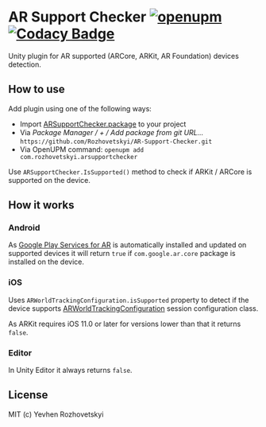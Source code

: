 # AR Support Checker [![openupm](https://img.shields.io/npm/v/com.rozhovetskyi.arsupportchecker?label=openupm&registry_uri=https://package.openupm.com)](https://openupm.com/packages/com.rozhovetskyi.arsupportchecker/) [![Codacy Badge](https://app.codacy.com/project/badge/Grade/93de627138984685b1eeb5d1e24a0ae1)](https://www.codacy.com/gh/Rozhovetskyi/AR-Support-Checker/dashboard?utm_source=github.com&amp;utm_medium=referral&amp;utm_content=Rozhovetskyi/AR-Support-Checker&amp;utm_campaign=Badge_Grade)

Unity plugin for AR supported (ARCore, ARKit, AR Foundation) devices detection.

## How to use

Add plugin using one of the following ways:

*  Import [ARSupportChecker.package](https://github.com/Rozhovetskyi/ARSupportChecker/blob/main/.github/ARSupportChecker.unitypackage?raw=true) to your project 
*  Via <i>Package Manager / + / Add package from git URL...</i> `https://github.com/Rozhovetskyi/AR-Support-Checker.git`
*  Via OpenUPM command: `openupm add com.rozhovetskyi.arsupportchecker`

Use `ARSupportChecker.IsSupported()` method to check if ARKit / ARCore  is supported on the device.

## How it works

### Android

As [Google Play Services for AR](https://play.google.com/store/apps/details?id=com.google.ar.core) is automatically installed and updated on supported devices it will return `true` if `com.google.ar.core` package is installed on the device.

### iOS

Uses `ARWorldTrackingConfiguration.isSupported` property to detect if the device supports [ARWorldTrackingConfiguration](https://developer.apple.com/documentation/arkit/arworldtrackingconfiguration) session configuration class.

As ARKit requires iOS 11.0 or later for versions lower than that it returns `false`.

### Editor

In Unity Editor it always returns `false`.

## License
MIT (c) Yevhen Rozhovetskyi
